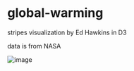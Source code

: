 # global-warming

stripes visualization by Ed Hawkins in D3

data is from NASA

![image](https://user-images.githubusercontent.com/95240341/147472669-51309a95-44af-4be9-b48a-b4dfb192985d.png)
